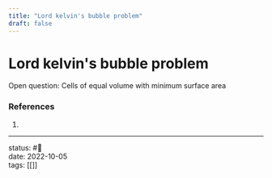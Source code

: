 ```yaml
---
title: "Lord kelvin's bubble problem"
draft: false
---
```

# Lord kelvin's bubble problem
Open question:  Cells of equal volume with minimum surface area

### References
1. 

---
status: #🌱             
date: 2022-10-05           
tags: [[]]           